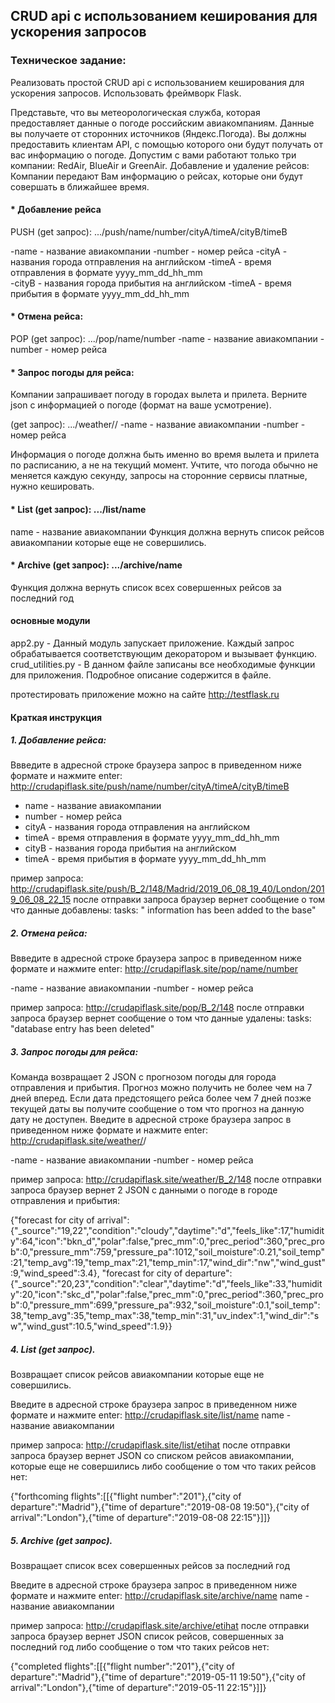 ## CRUD api с использованием кеширования для ускорения запросов

### Техническое задание:
Реализовать простой CRUD api с использованием кеширования для ускорения запросов. Использовать фреймворк Flask.

Представьте, что вы метеорологическая служба, которая предоставляет данные о погоде российским авиакомпаниям. 
Данные вы получаете от сторонних источников (Яндекс.Погода).
Вы должны предоставить клиентам API, с помощью которого они будут получать от вас информацию о погоде.
Допустим с вами работают только три компании: RedAir, BlueAir и GreenAir.
Добавление и удаление рейсов:
Компании передают Вам информацию о рейсах, которые они будут совершать в ближайшее время.

#### * Добавление рейса
PUSH (get запрос): .../push/name/number/cityA/timeA/cityB/timeB

-name - название авиакомпании
-number - номер рейса
-cityA - названия города отправления на английском
-timeA - время отправления в формате yyyy_mm_dd_hh_mm 	  
-cityB - названия города прибытия на английском
-timeA - время прибытия в формате yyyy_mm_dd_hh_mm

#### * Отмена рейса:
POP (get запрос): .../pop/name/number 
-name - название авиакомпании
-number - номер рейса

#### * Запрос погоды для рейса:
Компании запрашивает погоду в городах вылета и прилета. Верните
json с информацией о погоде (формат на ваше усмотрение).  

(get запрос): .../weather/<name>/<number>
-name - название авиакомпании
-number - номер рейса 

Информация о погоде должна быть именно во время вылета и прилета по расписанию, а не на текущий момент.
Учтите, что погода обычно не меняется каждую секунду, запросы на сторонние сервисы платные, нужно кешировать.

#### * List (get запрос): .../list/name
name - название авиакомпании
Функция должна вернуть список рейсов авиакомпании которые еще не совершились.

#### * Archive (get запрос): .../archive/name
Функция должна вернуть список всех совершенных рейсов за последний год

#### основные модули

app2.py - Данный  модуль запускает приложение. Каждый запрос обрабатывается соответствующим декоратором и вызывает функцию.
crud_utilities.py - В данном файле записаны все необходимые функции для приложения. Подробное описание содержится в файле.

протестировать приложение можно на сайте http://testflask.ru

#### Краткая инструкция

##### 1. Добавление рейса:
Bвведите в адресной строке браузера запрос в приведенном ниже формате и нажмите enter:
http://crudapiflask.site/push/name/number/cityA/timeA/cityB/timeB

- name - название авиакомпании
- number - номер рейса
- cityA - названия города отправления на английском
- timeA - время отправления в формате yyyy_mm_dd_hh_mm 	  
- cityB - названия города прибытия на английском
- timeA - время прибытия в формате yyyy_mm_dd_hh_mm

пример запроса:
http://crudapiflask.site/push/B_2/148/Madrid/2019_06_08_19_40/London/2019_06_08_22_15
после отправки запроса браузер вернет сообщение о том что данные добавлены: tasks: " information has been added to the base"

##### 2. Отмена рейса:
Bвведите в адресной строке браузера запрос в приведенном ниже формате и нажмите enter:
http://crudapiflask.site/pop/name/number 

-name - название авиакомпании
-number - номер рейса

пример запроса:
http://crudapiflask.site/pop/B_2/148
после отправки запроса браузер вернет сообщение о том что данные удалены: tasks: "database entry has been deleted"

##### 3. Запрос погоды для рейса:
Команда возвращает 2 JSON с прогнозом погоды для города отправления и прибытия. Прогноз можно получить не более чем на 7 дней вперед. Если дата предстоящего рейса более чем 7 дней позже текущей даты вы получите сообщение о том что прогноз на данную дату не доступен.
Bведите в адресной строке браузера запрос в приведенном ниже формате и нажмите enter:
http://crudapiflask.site/weather/<name>/<number>

-name - название авиакомпании
-number - номер рейса 

пример запроса:
http://crudapiflask.site/weather/B_2/148
после отправки запроса браузер вернет 2 JSON с данными о погоде в городе отправления и прибытия:

{"forecast for city of arrival":{"_source":"19,22","condition":"cloudy","daytime":"d","feels_like":17,"humidity":64,"icon":"bkn_d","polar":false,"prec_mm":0,"prec_period":360,"prec_prob":0,"pressure_mm":759,"pressure_pa":1012,"soil_moisture":0.21,"soil_temp":21,"temp_avg":19,"temp_max":21,"temp_min":17,"wind_dir":"nw","wind_gust":9,"wind_speed":3.4},
"forecast for city of departure":{"_source":"20,23","condition":"clear","daytime":"d","feels_like":33,"humidity":20,"icon":"skc_d","polar":false,"prec_mm":0,"prec_period":360,"prec_prob":0,"pressure_mm":699,"pressure_pa":932,"soil_moisture":0.1,"soil_temp":38,"temp_avg":35,"temp_max":38,"temp_min":31,"uv_index":1,"wind_dir":"sw","wind_gust":10.5,"wind_speed":1.9}}

##### 4. List (get запрос).
Возвращает список рейсов авиакомпании которые еще не совершились.

Bведите в адресной строке браузера запрос в приведенном ниже формате и нажмите enter:
http://crudapiflask.site/list/name
name - название авиакомпании

пример запроса:
http://crudapiflask.site/list/etihat
после отправки запроса браузер вернет JSON со списком рейсов авиакомпании, которые еще не совершились либо сообщение о том что таких рейсов нет: 

{"forthcoming flights":[[{"flight number":"201"},{"city of departure":"Madrid"},{"time of departure":"2019-08-08 19:50"},{"city of arrival":"London"},{"time of departure":"2019-08-08 22:15"}]]}

##### 5. Archive (get запрос).
Возвращает список всех совершенных рейсов за последний год

Bведите в адресной строке браузера запрос в приведенном ниже формате и нажмите enter:
http://crudapiflask.site/archive/name
name - название авиакомпании

пример запроса:
http://crudapiflask.site/archive/etihat
после отправки запроса браузер вернет JSON список рейсов, cовершенных за последний год либо сообщение о том что таких рейсов нет: 

{"completed flights":[[{"flight number":"201"},{"city of departure":"Madrid"},{"time of departure":"2019-05-11 19:50"},{"city of arrival":"London"},{"time of departure":"2019-05-11 22:15"}]]}
